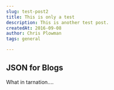 ```yaml
---
slug: test-post2
title: This is only a test
description: This is another test post.
createdAt: 2016-09-08
author: Chris Plowman
tags: general

---
```



## JSON for Blogs
What in tarnation....